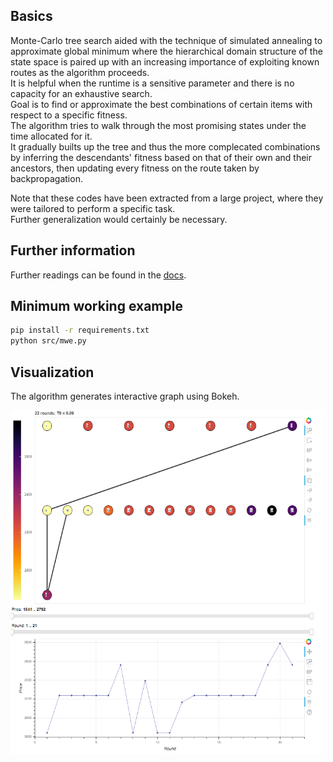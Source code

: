 Basics
------
Monte-Carlo tree search aided with the technique of simulated annealing to approximate global minimum where the hierarchical domain structure of the state space is paired up with an increasing importance of exploiting known routes as the algorithm proceeds.\
It is helpful when the runtime is a sensitive parameter and there is no capacity for an exhaustive search.\
Goal is to find or approximate the best combinations of certain items with respect to a specific fitness.\
The algorithm tries to walk through the most promising states under the time allocated for it.\
It gradually builts up the tree and thus the more complecated combinations by inferring the descendants' fitness based on that of their own and their ancestors, then updating every fitness on the route taken by backpropagation.

Note that these codes have been extracted from a large project, where they were tailored to perform a specific task.\
Further generalization would certainly be necessary.

Further information
-------------------
Further readings can be found in the <a href="/docs">docs</a>.

Minimum working example
-----------------------
```bash
pip install -r requirements.txt
python src/mwe.py
```

Visualization
-------------
The algorithm generates interactive graph using Bokeh.

<img src="images/bokeh.png" width=500 height=550 >

